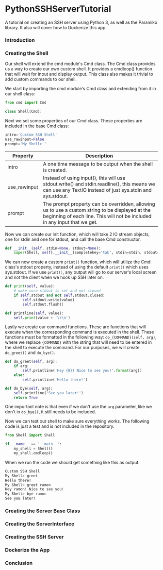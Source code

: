 # PythonSSHServerTutorial
A tutorial on creating an SSH server using Python 3, as well as the Paramiko library. It also will cover how to Dockerize this app.

### Introduction


### Creating the Shell
Our shell will extend the cmd module's Cmd class. The Cmd class provides us a way to create our own custom shell. It provides a cmdloop() function that will wait for input and display output. This class also makes it trivial to add custom commands to our shell.

We start by importing the cmd module's Cmd class and extending from it in our shell class:

```py
from cmd import Cmd

class Shell(Cmd):
```

Next we set some properties of our Cmd class. These properties are included in the base Cmd class:

```py
intro='Custom SSH Shell'
use_rawinput=False
prompt='My Shell> '
```

| Property     | Description                                                                                                                                             |
|--------------|---------------------------------------------------------------------------------------------------------------------------------------------------------|
| intro        | A one time message to be output when the shell is created.                                                                                              |
| use_rawinput | Instead of using input(), this will use stdout.write() and stdin.readline(), this means we can use any TextIO instead of just sys.stdin and sys.stdout. |
| prompt       | The prompt property can be overridden, allowing us to use a custom string to be displayed at the beginning of each line. This will not be included in any input that we get.                 |

Now we can create our init function, which will take 2 IO stream objects, one for stdin and one for stdout, and call the base Cmd constructor. 

```py
def __init__(self, stdin=None, stdout=None):
    super(Shell, self).__init__(completekey='tab', stdin=stdin, stdout=stdout)
```

We can now create a custom `print()` function, which will utilize the Cmd class's stdout property, instead of using the default `print()` which  uses sys.stdout. If we use `print()`, any output will go to our server's local screen and not the client when we hook up SSH later on.

```py
def print(self, value):
    # make sure stdout is set and not closed
    if self.stdout and not self.stdout.closed:
        self.stdout.write(value)
        self.stdout.flush()

def printline(self, value):
    self.print(value + '\r\n')
```

Lastly we create our command functions. These are functions that will execute when the corresponding command is executed in the shell. These functions must be formatted in the following way: `do_{COMMAND}(self, arg)`, where we replace `{COMMAND}` with the string that will need to be entered in the shell to execute the command. For our purposes, we will create `do_greet()` and `do_bye()`.

```py
def do_greet(self, arg):
    if arg:
        self.printline('Hey {0}! Nice to see you!'.format(arg))
    else:
        self.printline('Hello there!')

def do_bye(self, arg):
    self.printline('See you later!')
    return True
```

One important note is that even if we don't use the `arg` parameter, like we don't in `do_bye()`, it still needs to be included.

Now we can test our shell to make sure everything works. The following code is just a test and is not included in the repository.

```py
from Shell import Shell

if __name__ == '__main__':
    my_shell = Shell()
    my_shell.cmdloop()
```

When we run the code we should get something like this as output.

```sh
Custom SSH Shell
My Shell> greet
Hello there!
My Shell> greet ramon
Hey ramon! Nice to see you!
My Shell> bye ramon
See you later!
```

### Creating the Server Base Class


### Creating the ServerInterface


### Creating the SSH Server


### Dockerize the App


### Conclusion
